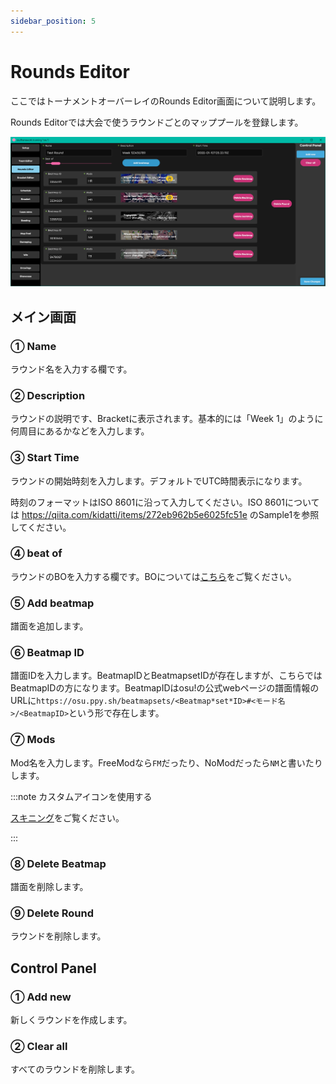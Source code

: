 ```yaml
---
sidebar_position: 5
---
```


# Rounds Editor

ここではトーナメントオーバーレイのRounds Editor画面について説明します。

Rounds Editorでは大会で使うラウンドごとのマッププールを登録します。

![Rounds Editor](/img/osu_lazer/rounds_editor.png)

## メイン画面

### ① Name

ラウンド名を入力する欄です。

### ② Description

ラウンドの説明です、Bracketに表示されます。基本的には「Week 1」のように何周目にあるかなどを入力します。

### ③ Start Time

ラウンドの開始時刻を入力します。デフォルトでUTC時間表示になります。

時刻のフォーマットはISO 8601に沿って入力してください。ISO 8601については <https://qiita.com/kidatti/items/272eb962b5e6025fc51e> のSample1を参照してください。

### ④ beat of

ラウンドのBOを入力する欄です。BOについては[こちら](../osu_tournary/feature.md#-ベスト)をご覧ください。

### ⑤ Add beatmap

譜面を追加します。

### ⑥ Beatmap ID

譜面IDを入力します。BeatmapIDとBeatmapsetIDが存在しますが、こちらではBeatmapIDの方になります。BeatmapIDはosu!の公式webページの譜面情報のURLに`https://osu.ppy.sh/beatmapsets/<Beatmap*set*ID>#<モード名>/<BeatmapID>`という形で存在します。

### ⑦ Mods

Mod名を入力します。FreeModなら`FM`だったり、NoModだったら`NM`と書いたりします。

:::note カスタムアイコンを使用する

[スキニング](./skining#modのカスタムアイコン)をご覧ください。

:::

### ⑧ Delete Beatmap

譜面を削除します。

### ⑨ Delete Round

ラウンドを削除します。

## Control Panel

### ① Add new

新しくラウンドを作成します。

### ② Clear all

すべてのラウンドを削除します。
